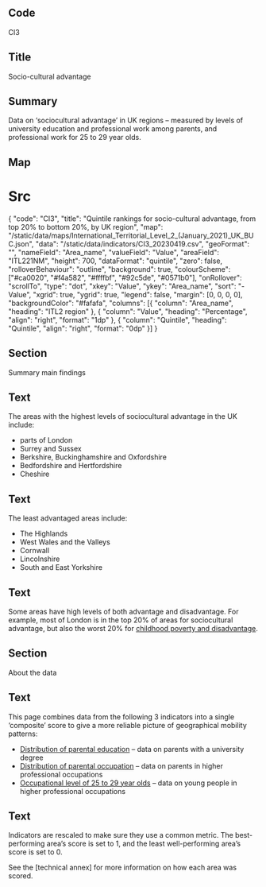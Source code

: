 ## Code
CI3

## Title
Socio-cultural advantage

## Summary
Data on ‘sociocultural advantage’ in UK regions – measured by levels of university education and professional work among parents, and professional work for 25 to 29 year olds.

## Map
# Src
{ "code": "CI3", "title": "Quintile rankings for socio-cultural advantage, from top 20% to bottom 20%, by UK region", "map": "/static/data/maps/International_Territorial_Level_2_(January_2021)_UK_BUC.json", "data": "/static/data/indicators/CI3_20230419.csv", "geoFormat": "", "nameField": "Area_name", "valueField": "Value", "areaField": "ITL221NM", "height": 700, "dataFormat": "quintile", "zero": false, "rolloverBehaviour": "outline", "background": true, "colourScheme": ["#ca0020", "#f4a582", "#ffffbf", "#92c5de", "#0571b0"], "onRollover": "scrollTo", "type": "dot", "xkey": "Value", "ykey": "Area_name", "sort": "-Value", "xgrid": true, "ygrid": true, "legend": false, "margin": [0, 0, 0, 0], "backgroundColor": "#fafafa", "columns": [{ "column": "Area_name", "heading": "ITL2 region" }, { "column": "Value", "heading": "Percentage", "align": "right", "format": "1dp" }, { "column": "Quintile", "heading": "Quintile", "align": "right", "format": "0dp" }] }

## Section
Summary main findings

## Text
The areas with the highest levels of sociocultural advantage in the UK include:

<ul class="govuk-list">
  <li>parts of London</li>
<li>Surrey and Sussex</li>
<li>Berkshire, Buckinghamshire and Oxfordshire</li>
<li>Bedfordshire and Hertfordshire</li>
<li>Cheshire</li>
</ul>

## Text
The least advantaged areas include:

<ul class="govuk-list">
  <li>The Highlands</li>
 <li>West Wales and the Valleys</li>
 <li>Cornwall</li>
 <li>Lincolnshire</li>
 <li>South and East Yorkshire</li>
</ul>

## Text
Some areas have high levels of both advantage and disadvantage. For example, most of London is in the top 20% of areas for sociocultural advantage, but also the worst 20% for <a href="/drivers_of_social_mobility/composite_indices/childhood_poverty_and_disadvantage" class="govuk-link">childhood poverty and disadvantage</a>.

## Section
About the data

## Text
This page combines data from the following 3 indicators into a single ‘composite’ score to give a more reliable picture of geographical mobility patterns:

<ul class="govuk-list list-disc">
    <li><a href="/drivers_of_social_mobility/conditions_of_childhood/distribution_of_parental_education" class="govuk-link">Distribution of parental education</a> – data on parents with a university degree</li>
    <li><a href="/drivers_of_social_mobility/conditions_of_childhood/distribution_of_parental_occupation" class="govuk-link">Distribution of parental occupation</a> – data on parents in higher professional occupations</li>
    <li><a href="/intermediate_outcomes/work_in_early_adulthood_(25_to_29_years)/occupational_level" class="govuk-link">Occupational level of 25 to 29 year olds</a> – data on young people in higher professional occupations</li>
</ul>

## Text
Indicators are rescaled to make sure they use a common metric. The best-performing area’s score is set to 1, and the least well-performing area’s score is set to 0.<br> 

See the [technical annex] for more information on how each area was scored.
